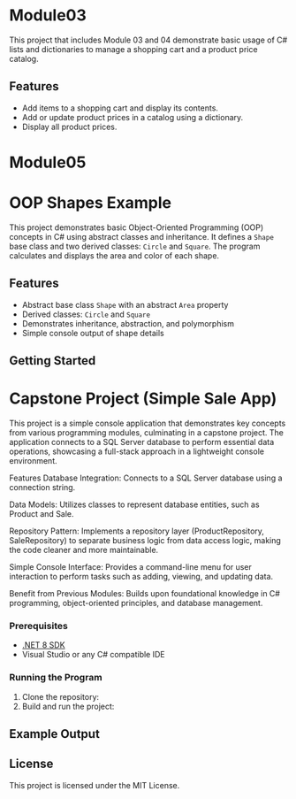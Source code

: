 # Module03
This project that includes Module 03 and 04 demonstrate basic usage of C# lists and dictionaries to manage a shopping cart and a product price catalog.

## Features

- Add items to a shopping cart and display its contents.
- Add or update product prices in a catalog using a dictionary.
- Display all product prices.

# Module05
# OOP Shapes Example

This project demonstrates basic Object-Oriented Programming (OOP) concepts in C# using abstract classes and inheritance. It defines a `Shape` base class and two derived classes: `Circle` and `Square`. The program calculates and displays the area and color of each shape.

## Features

- Abstract base class `Shape` with an abstract `Area` property
- Derived classes: `Circle` and `Square`
- Demonstrates inheritance, abstraction, and polymorphism
- Simple console output of shape details

## Getting Started
# Capstone Project  (Simple Sale App)

This project is a simple console application that demonstrates key concepts from various programming modules, culminating in a capstone project. The application connects to a SQL Server database to perform essential data operations, showcasing a full-stack approach in a lightweight console environment.

Features
Database Integration: Connects to a SQL Server database using a connection string.

Data Models: Utilizes classes to represent database entities, such as Product and Sale.

Repository Pattern: Implements a repository layer (ProductRepository, SaleRepository) to separate business logic from data access logic, making the code cleaner and more maintainable.

Simple Console Interface: Provides a command-line menu for user interaction to perform tasks such as adding, viewing, and updating data.

Benefit from Previous Modules: Builds upon foundational knowledge in C# programming, object-oriented principles, and database management.

### Prerequisites

- [.NET 8 SDK](https://dotnet.microsoft.com/download/dotnet/8.0)
- Visual Studio or any C# compatible IDE

### Running the Program

1. Clone the repository:
2. Build and run the project:
## Example Output
## License

This project is licensed under the MIT License.
